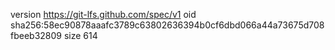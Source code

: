 version https://git-lfs.github.com/spec/v1
oid sha256:58ec90878aaafc3789c63802636394b0cf6dbd066a44a73675d708fbeeb32809
size 614
